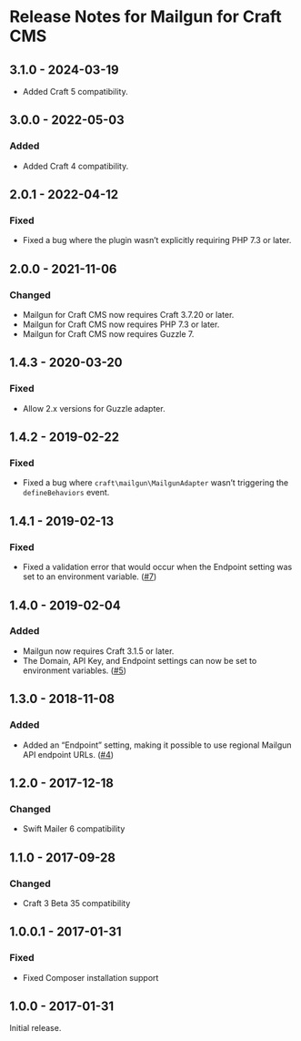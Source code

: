 # Release Notes for Mailgun for Craft CMS

## 3.1.0 - 2024-03-19

- Added Craft 5 compatibility.

## 3.0.0 - 2022-05-03

### Added
- Added Craft 4 compatibility.

## 2.0.1 - 2022-04-12

### Fixed
- Fixed a bug where the plugin wasn’t explicitly requiring PHP 7.3 or later.

## 2.0.0 - 2021-11-06

### Changed
- Mailgun for Craft CMS now requires Craft 3.7.20 or later.
- Mailgun for Craft CMS now requires PHP 7.3 or later.
- Mailgun for Craft CMS now requires Guzzle 7.

## 1.4.3 - 2020-03-20

### Fixed
- Allow 2.x versions for Guzzle adapter.

## 1.4.2 - 2019-02-22

### Fixed
- Fixed a bug where `craft\mailgun\MailgunAdapter` wasn’t triggering the `defineBehaviors` event.

## 1.4.1 - 2019-02-13

### Fixed
- Fixed a validation error that would occur when the Endpoint setting was set to an environment variable. ([#7](https://github.com/craftcms/mailgun/issues/7))

## 1.4.0 - 2019-02-04

### Added
- Mailgun now requires Craft 3.1.5 or later.
- The Domain, API Key, and Endpoint settings can now be set to environment variables. ([#5](https://github.com/craftcms/mailgun/issues/5))

## 1.3.0 - 2018-11-08

### Added
- Added an “Endpoint” setting, making it possible to use regional Mailgun API endpoint URLs. ([#4](https://github.com/craftcms/mailgun/pull/4))

## 1.2.0 - 2017-12-18

### Changed
- Swift Mailer 6 compatibility

## 1.1.0 - 2017-09-28

### Changed
- Craft 3 Beta 35 compatibility

## 1.0.0.1 - 2017-01-31

### Fixed
- Fixed Composer installation support  

## 1.0.0 - 2017-01-31

Initial release.
